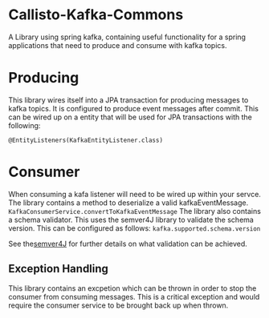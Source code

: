 # Callisto-Kafka-Commons

A Library using spring kafka, containing useful functionality for a spring applications that need to produce and consume with kafka topics.

# Producing
  This library wires itself into a JPA transaction for producing messages to kafka topics. It is configured to produce event messages after commit.
  This can be wired up on a entity that will be used for JPA transactions with the following:
  ```
  @EntityListeners(KafkaEntityListener.class)
  ```
 
# Consumer
   When consuming a kafa listener will need to be wired up within your servce. The library contains a method to deserialize a valid kafkaEventMessage.
      ```
     KafkaConsumerService.convertToKafkaEventMessage
    ```
   The library also contains a schema validator. This uses the semver4J library to validate the schema version. This can be configured as follows:
    ```
     kafka.supported.schema.version
    ```
    
   See the[semver4J](https://github.com/vdurmont/semver4j) for further details on what validation can be achieved.
   
   ## Exception Handling
   This library contains an excpetion which can be thrown in order to stop the consumer from consuming messages. This is a critical exception and would require      the consumer service to be brought back up when thrown.



